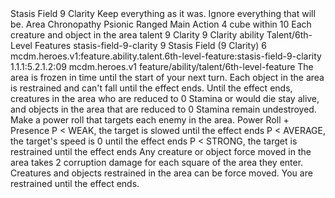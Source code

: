 <ability>
  <name>Stasis Field</name>
  <cost>9 Clarity</cost>
  <flavor>Keep everything as it was. Ignore everything that will be.</flavor>
  <keywords>
    <keyword>Area</keyword>
    <keyword>Chronopathy</keyword>
    <keyword>Psionic</keyword>
    <keyword>Ranged</keyword>
  </keywords>
  <type>Main Action</type>
  <distance>4 cube within 10</distance>
  <target>Each creature and object in the area</target>
  <metadata>
    <class>talent</class>
    <cost>9 Clarity</cost>
    <cost_amount>9</cost_amount>
    <cost_resource>Clarity</cost_resource>
    <feature_type>ability</feature_type>
    <file_dpath>Talent/6th-Level Features</file_dpath>
    <item_id>stasis-field-9-clarity</item_id>
    <item_index>9</item_index>
    <item_name>Stasis Field (9 Clarity)</item_name>
    <level>6</level>
    <scc>mcdm.heroes.v1:feature.ability.talent.6th-level-feature:stasis-field-9-clarity</scc>
    <scdc>1.1.1:5.2.1.2:09</scdc>
    <source>mcdm.heroes.v1</source>
    <type>feature/ability/talent/6th-level-feature</type>
  </metadata>
  <effects>
    <effect type="mundane">The area is frozen in time until the start of your next turn. Each object in the area is restrained and can&apos;t fall until the effect ends. Until the effect ends, creatures in the area who are reduced to 0 Stamina or would die stay alive, and objects in the area that are reduced to 0 Stamina remain undestroyed. Make a power roll that targets each enemy in the area.</effect>
    <effect type="roll">
      <roll>Power Roll + Presence</roll>
      <t1>P &lt; WEAK, the target is slowed until the effect ends</t1>
      <t2>P &lt; AVERAGE, the target&apos;s speed is 0 until the effect ends</t2>
      <t3>P &lt; STRONG, the target is restrained until the effect ends</t3>
    </effect>
    <effect type="mundane" name="Strained">Any creature or object force moved in the area takes 2 corruption damage for each square of the area they enter. Creatures and objects restrained in the area can be force moved. You are restrained until the effect ends.</effect>
  </effects>
</ability>
